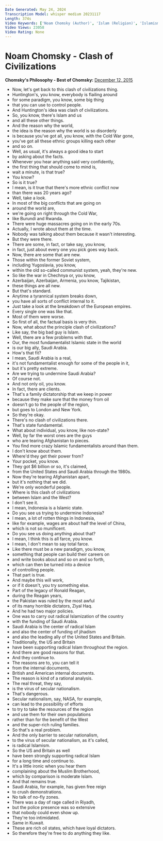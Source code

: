 ```yaml
---
Date Generated: May 24, 2024
Transcription Model: whisper medium 20231117
Length: 374s
Video Keywords: ['Noam Chomsky (Author)', 'Islam (Religion)', 'Islamism (Political Ideology)', 'Saudi Arabia (Country)', 'Civilization (Quotation Subject)', 'Foreign Policy (Magazine)', 'Middle East (Region)', 'History (TV Genre)', 'Imperialism (Film Subject)', 'Clash of civilizations']
Video Views: 23058
Video Rating: None
---
```


# Noam Chomsky - Clash of Civilizations
**Chomsky's Philosophy - Best of Chomsky:** [December 12, 2015](https://www.youtube.com/watch?v=bQ7QbUPJkiA)
*  Now, let's get back to this clash of civilizations thing.
*  Huntington's, you know, everybody is flailing around
*  for some paradigm, you know, some big thing
*  that you can use to control people.
*  And Huntington's idea was clash of civilizations.
*  So, you know, there's Islam and us
*  and all these other things.
*  And the reason why the world,
*  the idea is the reason why the world is so disorderly
*  is because you've got all, you know, with the Cold War gone,
*  you've got all these ethnic groups killing each other
*  and so on.
*  Well, as usual, it's always a good idea to start
*  by asking about the facts.
*  Whenever you hear anything said very confidently,
*  the first thing that should come to mind is,
*  wait a minute, is that true?
*  You know?
*  So is it true?
*  I mean, is it true that there's more ethnic conflict now
*  than there was 20 years ago?
*  Well, take a look.
*  In most of the big conflicts that are going on
*  around the world are,
*  we're going on right through the Cold War,
*  like Burundi and Rwanda.
*  There were huge massacres going on in the early 70s.
*  Actually, I wrote about them at the time.
*  Nobody was talking about them because it wasn't interesting.
*  But they were there.
*  There are some, in fact, or take say, you know,
*  in fact, just about every one you pick goes way back.
*  Now, there are some that are new.
*  Those within the former Soviet system,
*  including Yugoslavia, you know,
*  within the old so-called communist system, yeah, they're new.
*  So like the war in Chechnya or, you know,
*  Azerbaijan, Azerbaijan, Armenia, you know, Tajikistan,
*  these things are all new.
*  But that's standard.
*  Anytime a tyrannical system breaks down,
*  you have all sorts of conflict internal to it.
*  Just take a look at the breakdown of the European empires.
*  Every single one was like that.
*  Most of them were worse.
*  So first of all, the factual basis is very thin.
*  Now, what about the principle clash of civilizations?
*  Like say, the big bad guy is Islam.
*  Well, there are a few problems with that.
*  Our, the most fundamentalist Islamic state in the world
*  is our big ally, Saudi Arabia.
*  How's that fit?
*  I mean, Saudi Arabia is a real,
*  it's not fundamentalist enough for some of the people in it,
*  but it's pretty extreme.
*  Are we trying to undermine Saudi Arabia?
*  Of course not.
*  And not only oil, you know.
*  In fact, there are clients.
*  That's a family dictatorship that we keep in power
*  because they make sure that the money from oil
*  doesn't go to the people of the region,
*  but goes to London and New York.
*  So they're okay.
*  There's no clash of civilizations there.
*  That's state fundamental.
*  What about individual, you know, like non-state?
*  Well, by far the worst ones are the guys
*  who are tearing Afghanistan to pieces.
*  You find more crazy Islamic fundamentalists around than them.
*  I don't know about them.
*  Where'd they get their power from?
*  Your pocket, you know.
*  They got $6 billion or so, it's claimed,
*  from the United States and Saudi Arabia through the 1980s.
*  Now they're tearing Afghanistan apart,
*  but it's nothing that we did.
*  We're only wonderful people.
*  Where is this clash of civilizations
*  between Islam and the West?
*  I don't see it.
*  I mean, Indonesia is a Islamic state.
*  Do you see us trying to undermine Indonesia?
*  I mean, a lot of rotten things in Indonesia,
*  like for example, wages are about half the level of China,
*  which is not so munificent.
*  Do you see us doing anything about that?
*  I mean, I think this is all farce, you know.
*  I mean, I don't mean to say total farce.
*  Like there must be a new paradigm, you know,
*  something that people can build their careers on
*  and write books about and so on and so forth,
*  which can then be turned into a device
*  of controlling people.
*  That part is true.
*  And maybe this will work,
*  or if it doesn't, you try something else.
*  Part of the legacy of Ronald Reagan,
*  during the Reagan years,
*  the Pakistan was ruled by the most awful
*  of its many horrible dictators, Ziyal Haq.
*  And he had two major policies.
*  One was to carry out radical Islamization of the country
*  with the funding of Saudi Arabia.
*  Saudi Arabia is the center of radical Islam
*  and also the center of funding of jihadism
*  and also the leading ally of the United States and Britain.
*  Traditionally, the US and Britain
*  have been supporting radical Islam throughout the region.
*  And there are good reasons for that.
*  And they continue to.
*  The reasons are to, you can tell it
*  from the internal documents,
*  British and American internal documents.
*  The reason is kind of a rational analysis.
*  The real threat, they say,
*  is the virus of secular nationalism.
*  That's dangerous.
*  Secular nationalism, say, NASA, for example,
*  can lead to the possibility of efforts
*  to try to take the resources of the region
*  and use them for their own populations
*  rather than for the benefit of the West
*  and the super-rich ruling families.
*  So that's a real problem.
*  And the only barrier to secular nationalism,
*  to the virus of secular nationalism, as it's called,
*  is radical Islamism.
*  So the US and Britain as well
*  have been strongly supporting radical Islam
*  for a long time and continue to.
*  It's a little ironic when you hear them
*  complaining about the Muslim Brotherhood,
*  which by comparison is moderate Islam.
*  And that remains true.
*  Saudi Arabia, for example, has given free reign
*  to crush demonstrations.
*  No talk of no-fly zones.
*  There was a day of rage called in Riyadh,
*  but the police presence was so extensive
*  that nobody could even show up.
*  They're too intimidated.
*  Same in Kuwait.
*  These are rich oil states, which have loyal dictators.
*  So therefore they're free to do anything they like.
